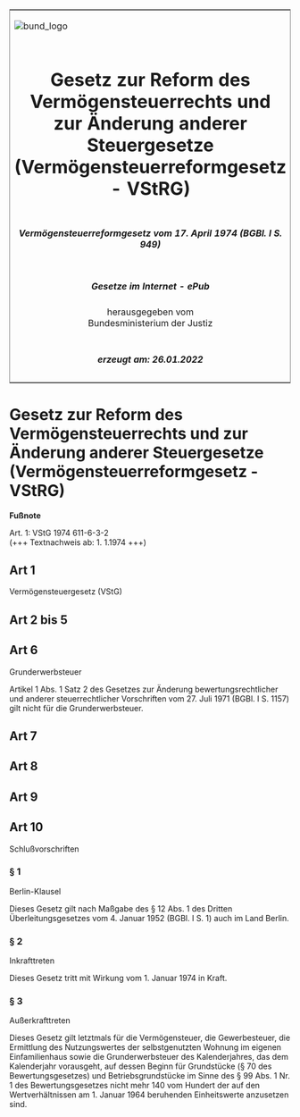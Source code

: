 <span id="DECKBLATT.html"></span>

<table border="0" frame="border" width="100%">

<tr valign="top">

<td align="left">

![bund\_logo](BfJ_2021_Web_de_de.gif)

</td>

<td align="right">

 

</td>

</tr>

<tr align="center" valign="middle">

<td colspan="2">

# Gesetz zur Reform des Vermögensteuerrechts und zur Änderung anderer Steuergesetze (Vermögensteuerreformgesetz - VStRG)

</td>

</tr>

<tr align="center" valign="middle">

<td colspan="2">

##### Vermögensteuerreformgesetz vom 17. April 1974 (BGBl. I S. 949)

</td>

</tr>

<tr align="center" valign="middle">

<td colspan="2">

  
  

##### Gesetze im Internet - ePub  
  
herausgegeben vom  
Bundesministerium der Justiz

</td>

</tr>

<tr align="center" valign="bottom">

<td colspan="2">

  
  

##### erzeugt am: 26.01.2022

</td>

</tr>

</table>

<span id="BJNR009499974.html"></span>

# Gesetz zur Reform des Vermögensteuerrechts und zur Änderung anderer Steuergesetze (Vermögensteuerreformgesetz - VStRG)

<div>

  
**Fußnote**

<div class="jnhtml">

<div>

<div class="jurAbsatz">

Art. 1: VStG 1974 611-6-3-2  
(+++ Textnachweis ab: 1. 1.1974 +++)

</div>

</div>

</div>

</div>

<span id="BJNR009499974BJNG000100306.html"></span>

## Art 1  
Vermögensteuergesetz (VStG)

<span id="BJNR009499974BJNG000200306.html"></span>

## Art 2 bis 5  

<span id="BJNR009499974BJNG000300306.html"></span>

## Art 6  
Grunderwerbsteuer

<div>

<div class="jnhtml">

<div>

<div class="jurAbsatz">

Artikel 1 Abs. 1 Satz 2 des Gesetzes zur Änderung bewertungsrechtlicher
und anderer steuerrechtlicher Vorschriften vom 27. Juli 1971 (BGBl. I S.
1157) gilt nicht für die Grunderwerbsteuer.

</div>

</div>

</div>

</div>

<span id="BJNR009499974BJNG000400306.html"></span>

## Art 7  

<span id="BJNR009499974BJNG000500306.html"></span>

## Art 8  

<span id="BJNR009499974BJNG000600306.html"></span>

## Art 9  

<span id="BJNR009499974BJNG000700306.html"></span>

## Art 10  
Schlußvorschriften

<span id="BJNR009499974BJNE000800306.html"></span>

### § 1  
Berlin-Klausel

<div>

<div class="jnhtml">

<div>

<div class="jurAbsatz">

Dieses Gesetz gilt nach Maßgabe des § 12 Abs. 1 des Dritten
Überleitungsgesetzes vom 4. Januar 1952 (BGBl. I S. 1) auch im Land
Berlin.

</div>

</div>

</div>

</div>

<span id="BJNR009499974BJNE000900306.html"></span>

### § 2  
Inkrafttreten

<div>

<div class="jnhtml">

<div>

<div class="jurAbsatz">

Dieses Gesetz tritt mit Wirkung vom 1. Januar 1974 in Kraft.

</div>

</div>

</div>

</div>

<span id="BJNR009499974BJNE001000306.html"></span>

### § 3  
Außerkrafttreten

<div>

<div class="jnhtml">

<div>

<div class="jurAbsatz">

Dieses Gesetz gilt letztmals für die Vermögensteuer, die Gewerbesteuer,
die Ermittlung des Nutzungswertes der selbstgenutzten Wohnung im eigenen
Einfamilienhaus sowie die Grunderwerbsteuer des Kalenderjahres, das dem
Kalenderjahr vorausgeht, auf dessen Beginn für Grundstücke (§ 70 des
Bewertungsgesetzes) und Betriebsgrundstücke im Sinne des § 99 Abs. 1 Nr.
1 des Bewertungsgesetzes nicht mehr 140 vom Hundert der auf den
Wertverhältnissen am 1. Januar 1964 beruhenden Einheitswerte anzusetzen
sind.

</div>

</div>

</div>

</div>
